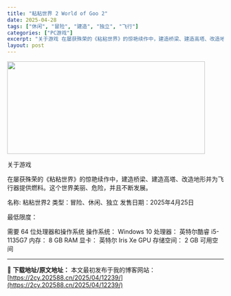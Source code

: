 ```yaml
---
title: "粘粘世界 2 World of Goo 2"
date: 2025-04-28
tags: ["休闲", "冒险", "建造", "独立", "飞行"]
categories: ["PC游戏"]
excerpt: "关于游戏 在屡获殊荣的《粘粘世界》的惊艳续作中，建造桥梁、建造高塔、改造地形并为飞行器提供燃料。这个世界美丽、危险，并且不断发展。 名称: 粘粘世界2 类型：冒险、休闲、独立 发售日期：2025年4月25日 最低限度： 需要 64 位处理器和操作系统 操作系统： Windows 10 处理器： 英特&hellip;"
layout: post
---
```


<img class="aligncenter size-full wp-image-12233" src="https://2cy.202588.cn/wp-content/uploads/2025/04/2025042803192695.webp" alt="" width="460" height="215" />

关于游戏

在屡获殊荣的《粘粘世界》的惊艳续作中，建造桥梁、建造高塔、改造地形并为飞行器提供燃料。这个世界美丽、危险，并且不断发展。

名称: 粘粘世界2
类型：冒险、休闲、独立
发售日期：2025年4月25日

最低限度：

需要 64 位处理器和操作系统
操作系统： Windows 10
处理器： 英特尔酷睿 i5-1135G7
内存： 8 GB RAM
显卡： 英特尔 Iris Xe GPU
存储空间： 2 GB 可用空间

---
📖 **下载地址/原文地址：** 本文最初发布于我的博客网站：[https://2cy.202588.cn/2025/04/12239/](https://2cy.202588.cn/2025/04/12239/)
